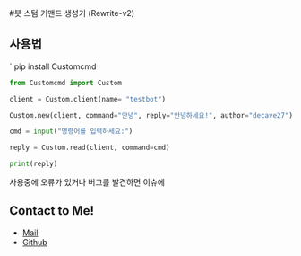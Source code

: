 #봇 스텀 커맨드 생성기 (Rewrite-v2)


## 사용법
`
pip install Customcmd

```py
from Customcmd import Custom

client = Custom.client(name= "testbot")

Custom.new(client, command="안녕", reply="안녕하세요!", author="decave27")

cmd = input("명령어를 입력하세요:")

reply = Custom.read(client, command=cmd)

print(reply)
```



사용중에 오류가 있거나 버그를 발견하면 이슈에 

## Contact to Me!
- [Mail](mailto:decave27@gmail.com)
- [Github](https://github.com/decave27)

